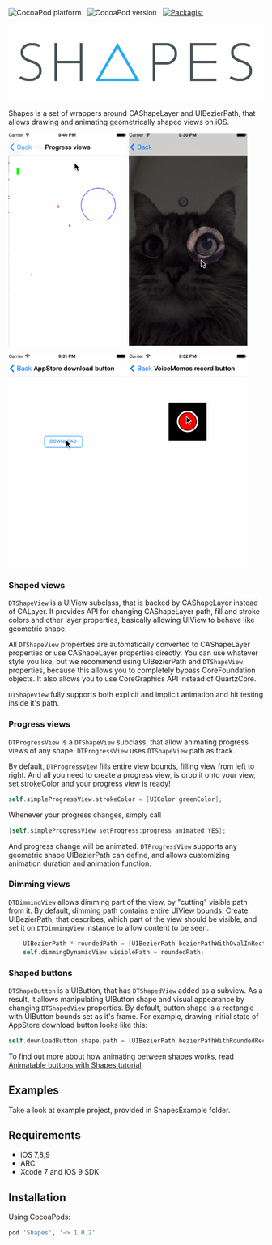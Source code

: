 ![CocoaPod platform](https://cocoapod-badges.herokuapp.com/p/Shapes/badge.png) &nbsp; 
![CocoaPod version](https://cocoapod-badges.herokuapp.com/v/Shapes/badge.png) &nbsp; 
[![Packagist](https://img.shields.io/packagist/l/doctrine/orm.svg)]()

![](Images/shapes_logo.png)

Shapes is a set of wrappers around CAShapeLayer and UIBezierPath, that allows drawing and animating geometrically shaped views on iOS.

![](Images/progress_view.gif)
![](Images/dimming_view.gif)

![](Images/app_store_download_button.gif)
![](Images/voice_memos_record_button.gif)

### Shaped views

`DTShapeView` is a UIView subclass, that is backed by CAShapeLayer instead of CALayer. It provides API for changing CAShapeLayer path, fill and stroke colors and other layer properties, basically allowing UIView to behave like geometric shape.

All `DTShapeView` properties are automatically converted to CAShapeLayer properties or use CAShapeLayer properties directly. You can use whatever style you like, but we recommend using UIBezierPath and `DTShapeView` properties, because this allows you to completely bypass CoreFoundation objects. It also allows you to use CoreGraphics API instead of QuartzCore.

`DTShapeView` fully supports both explicit and implicit animation and hit testing inside it's path.

### Progress views 

`DTProgressView` is a `DTShapeView` subclass, that allow animating progress views of any shape. `DTProgressView` uses `DTShapeView` path as track.

By default, `DTProgressView` fills entire view bounds, filling view from left to right. And all you need to create a progress view, is drop it onto your view, set strokeColor and your progress view is ready!

```objective-c
self.simpleProgressView.strokeColor = [UIColor greenColor];
```

Whenever your progress changes, simply call 

```objective-c
[self.simpleProgressView setProgress:progress animated:YES];
```

And progress change will be animated. `DTProgressView` supports any geometric shape UIBezierPath can define, and allows customizing animation duration and animation function.

### Dimming views

`DTDimmingView` allows dimming part of the view, by "cutting" visible path from it. By default, dimming path contains entire UIView bounds. Create UIBezierPath, that describes, which part of the view should be visible, and set it on `DTDimmingView` instance to allow content to be seen.

```objective-c
    UIBezierPath * roundedPath = [UIBezierPath bezierPathWithOvalInRect:CGRectInset(self.view.bounds, 100, 100)];
    self.dimmingDynamicView.visiblePath = roundedPath;
```

### Shaped buttons

`DTShapeButton` is a UIButton, that has `DTShapedView` added as a subview. As a result, it allows manipulating UIButton shape and visual appearance by changing `DTShapedView` properties. By default, button shape is a rectangle with UIButton bounds set as it's frame. For example, drawing initial state of AppStore download button looks like this:

```objective-c
self.downloadButton.shape.path = [UIBezierPath bezierPathWithRoundedRect:self.downloadButton.bounds cornerRadius:5.0f];
```

To find out more about how animating between shapes works, read [Animatable buttons with Shapes tutorial](https://github.com/DenHeadless/Shapes/wiki/Building-animatable-buttons-with-Shapes)

## Examples

Take a look at example project, provided in ShapesExample folder.

## Requirements

* iOS 7,8,9 
* ARC
* Xcode 7 and iOS 9 SDK

## Installation

Using CocoaPods:
```bash
pod 'Shapes', '~> 1.0.2'
```
